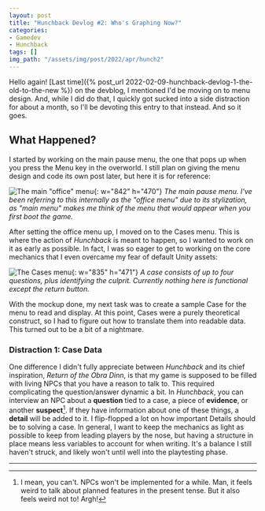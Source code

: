 ```yaml
---
layout: post
title: "Hunchback Devlog #2: Who's Graphing Now?"
categories:
- Gamedev
- Hunchback
tags: []
img_path: "/assets/img/post/2022/apr/hunch2"
---
```

Hello again! [Last time]({% post_url 2022-02-09-hunchback-devlog-1-the-old-to-the-new %}) on the devblog, I mentioned I'd be moving on to menu design. And, while I did do that, I quickly got sucked into a side distraction for about a month, so I'll be devoting this entry to that instead. And so it goes.

## What Happened?
I started by working on the main pause menu, the one that pops up when you press the Menu key in the overworld. I still plan on giving the menu design and code its own post later, but here it is for reference:

![The main "office" menu](office.png){: w="842" h="470"}
_The main pause menu. I've been referring to this internally as the "office menu" due to its stylization, as "main menu" makes me think of the menu that would appear when you first boot the game._

After setting the office menu up, I moved on to the Cases menu. This is where the action of _Hunchback_ is meant to happen, so I wanted to work on it as early as possible. In fact, I was so eager to get to working on the core mechanics that I even overcame my fear of default Unity assets:

![The Cases menu](cases.png){: w="835" h="471"}
_A case consists of up to four questions, plus identifying the culprit. Currently nothing here is functional except the return button._

With the mockup done, my next task was to create a sample Case for the menu to read and display. At this point, Cases were a purely theoretical construct, so I had to figure out how to translate them into readable data. This turned out to be a bit of a nightmare.

### Distraction 1: Case Data
One difference I didn't fully appreciate between _Hunchback_ and its chief inspiration, _Return of the Obra Dinn_, is that my game is supposed to be filled with living NPCs that you have a reason to talk to. This required complicating the question/answer dynamic a bit. In _Hunchback_, you can interview an NPC about a **question** tied to a case, a piece of **evidence**, or another **suspect**[^1]. If they have information about one of these things, a **detail** will be added to it. I flip-flopped a lot on how important Details should be to solving a case. In general, I want to keep the mechanics as light as possible to keep from leading players by the nose, but having a structure in place means less variables to account for when writing. It's a balance I still haven't struck, and likely won't until well into the playtesting phase.

---
[^1]: I mean, you can't. NPCs won't be implemented for a while. Man, it feels weird to talk about planned features in the present tense. But it also feels weird not to! Argh!
